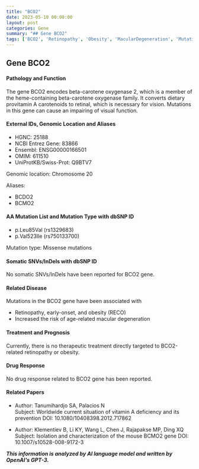 ```yaml
---
title: "BCO2"
date: 2023-05-10 00:00:00
layout: post
categories: Gene
summary: "## Gene BCO2"
tags: ['BCO2', 'Retinopathy', 'Obesity', 'MacularDegeneration', 'Mutation', 'VisualFunction', 'VitaminA', 'GeneticInformation']
---
```


## Gene BCO2

#### Pathology and Function

The gene BCO2 encodes beta-carotene oxygenase 2, which is a member of the heme-containing beta-carotene oxygenase family. It converts dietary provitamin A carotenoids to retinal, which is necessary for vision. Mutations in this gene can cause an impairing of visual function.

#### External IDs, Genomic Location and Aliases

- HGNC: 25188
- NCBI Entrez Gene: 83866
- Ensembl: ENSG00000166501
- OMIM: 611510
- UniProtKB/Swiss-Prot: Q9BTV7

Genomic location: Chromosome 20

Aliases: 

- BCDO2
- BCMO2

#### AA Mutation List and Mutation Type with dbSNP ID 

- p.Leu85Val (rs1329683)
- p.Val523Ile (rs750133700)

Mutation type: Missense mutations

#### Somatic SNVs/InDels with dbSNP ID

No somatic SNVs/InDels have been reported for BCO2 gene.

#### Related Disease 

Mutations in the BCO2 gene have been associated with 
- Retinopathy, early-onset, and obesity (RECO) 
- Increased the risk of age-related macular degeneration

#### Treatment and Prognosis

Currently, there is no therapeutic treatment directly targeted to BCO2-related retinopathy or obesity.

#### Drug Response 

No drug response related to BCO2 gene has been reported.

#### Related Papers

- Author: Tanumihardjo SA, Palacios N   
Subject: Worldwide current situation of vitamin A deficiency and its prevention
DOI: 10.1080/10408398.2012.717862

- Author: Klementiev B, Li KY, Wang L, Chen J, Rajapakse MP, Ding XQ   
Subject: Isolation and characterization of the mouse BCMO2 gene
DOI: 10.1007/s10528-008-9172-3

**_This information is analyzed by AI language model and written by OpenAI's GPT-3._**